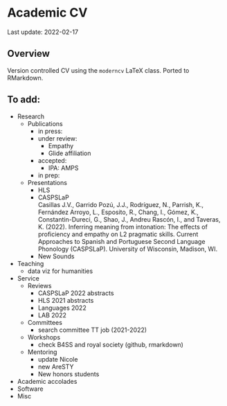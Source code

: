 
# Academic CV

Last update: 2022-02-17

## Overview

Version controlled CV using the `moderncv` LaTeX class. Ported to
RMarkdown.

## To add:

-   Research
    -   Publications
        -   in press:
        -   under review:
            -   Empathy
            -   Glide affiliation
        -   accepted:
            -   IPA: AMPS
        -   in prep:
    -   Presentations
        -   HLS
        -   CASPSLaP  
            Casillas J.V., Garrido Pozú, J.J., Rodríguez, N., Parrish,
            K., Fernández Arroyo, L., Esposito, R., Chang, I., Gómez,
            K., Constantin-Dureci, G., Shao, J., Andreu Rascón, I., and
            Taveras, K. (2022). Inferring meaning from intonation: The
            effects of proficiency and empathy on L2 pragmatic skills.
            Current Approaches to Spanish and Portuguese Second Language
            Phonology (CASPSLaP). University of Wisconsin, Madison, WI.
        -   New Sounds
-   Teaching
    -   data viz for humanities
-   Service
    -   Reviews
        -   CASPSLaP 2022 abstracts
        -   HLS 2021 abstracts
        -   Languages 2022
        -   LAB 2022
    -   Committees
        -   search committee TT job (2021-2022)
    -   Workshops
        -   check B4SS and royal society (github, rmarkdown)
    -   Mentoring
        -   update Nicole
        -   new AreSTY
        -   New honors students
-   Academic accolades
-   Software
-   Misc

